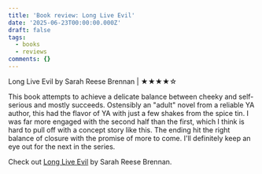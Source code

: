 ```yaml
---
title: 'Book review: Long Live Evil'
date: '2025-06-23T00:00:00.000Z'
draft: false
tags:
  - books
  - reviews
comments: {}
---
```

Long Live Evil by Sarah Reese Brennan | ★★★★☆

This book attempts to achieve a delicate balance between cheeky and self-serious and mostly succeeds. Ostensibly an "adult" novel from a reliable YA author, this had the flavor of YA with just a few shakes from the spice tin. I was far more engaged with the second half than the first, which I think is hard to pull off with a concept story like this. The ending hit the right balance of closure with the promise of more to come. I'll definitely keep an eye out for the next in the series.

Check out [Long Live Evil](https://www.sarahreesbrennan.com/book/long-live-evil/) by Sarah Reese Brennan. 

